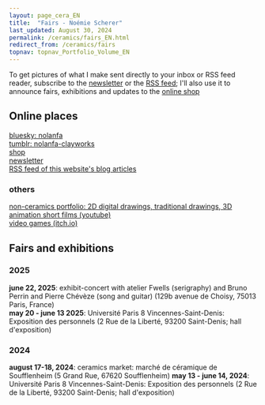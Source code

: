 ```yaml
---
layout: page_cera_EN
title:  "Fairs - Noémie Scherer"
last_updated: August 30, 2024
permalink: /ceramics/fairs_EN.html
redirect_from: /ceramics/fairs
topnav: topnav_Portfolio_Volume_EN
---
```


To get pictures of what I make sent directly to your inbox or RSS feed reader, subscribe to the [newsletter](https://forms.gle/sVFdmqG9m2JGmU4HA) or the [RSS feed](https://falano.github.io/feed/ceramics.xml); I'll also use it to announce fairs, exhibitions and updates to the [online shop](https://nolanfa-shop.fourthwall.com/)

## Online places
[bluesky: nolanfa](https://bsky.app/profile/nolanfa.bsky.social)\
[tumblr: nolanfa-clayworks](https://www.tumblr.com/blog/nolanfa-clayworks)\
[shop](https://nolanfa-shop.fourthwall.com/)\
[newsletter](https://forms.gle/sVFdmqG9m2JGmU4HA)\
[RSS feed of this website's blog articles](https://falano.github.io/feed/ceramics.xml)
### others
[non-ceramics portfolio: 2D digital drawings, traditional drawings, 3D](/2D)\
[animation short films (youtube)](https://www.youtube.com/watch?v=OwpmbUgyA0c&list=PLn9BLCWS4XThX29GyG5fDf6w7u_00Jajc)\
[video games (itch.io)](https://fal.itch.io/)

## Fairs and exhibitions
### 2025
**june 22, 2025**: exhibit-concert with atelier Fwells (serigraphy) and Bruno Perrin and Pierre Chévèze (song and guitar) (129b avenue de Choisy, 75013 Paris, France)\
**may 20 - june 13 2025**: Université Paris 8 Vincennes-Saint-Denis: Exposition des personnels (2 Rue de la Liberté, 93200 Saint-Denis; hall d'exposition)
### 2024
**august 17-18, 2024**: ceramics market: marché de céramique de Soufflenheim (5 Grand Rue, 67620 Soufflenheim)
**may 13 - june 14, 2024**: Université Paris 8 Vincennes-Saint-Denis: Exposition des personnels (2 Rue de la Liberté, 93200 Saint-Denis; hall d'exposition)
